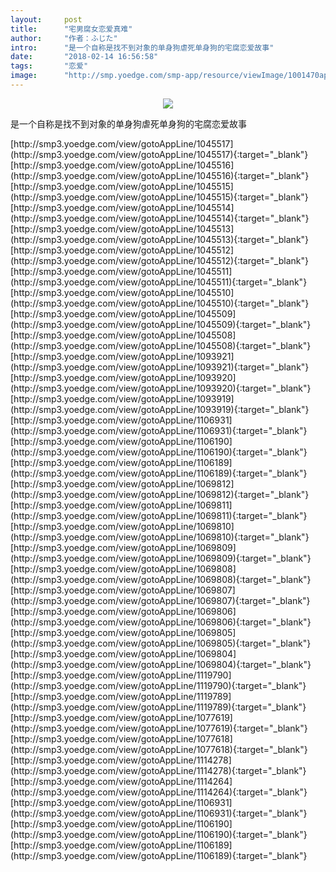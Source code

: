 ```yaml
---
layout:     post
title:      "宅男腐女恋爱真难"
author:     "作者：ふじた"
intro:      "是一个自称是找不到对象的单身狗虐死单身狗的宅腐恋爱故事"
date:       "2018-02-14 16:56:58"
tags:       "恋爱"
image:      "http://smp.yoedge.com/smp-app/resource/viewImage/1001470appline.png"
---
```

<div style="text-align: center">
<p><img src="http://smp.yoedge.com/smp-app/resource/viewImage/1001470appline.png"/></p>
</div>
<p class="post-meta">
<span>是一个自称是找不到对象的单身狗虐死单身狗的宅腐恋爱故事</span>
</p>
[http://smp3.yoedge.com/view/gotoAppLine/1045517](http://smp3.yoedge.com/view/gotoAppLine/1045517){:target="_blank"}
[http://smp3.yoedge.com/view/gotoAppLine/1045516](http://smp3.yoedge.com/view/gotoAppLine/1045516){:target="_blank"}
[http://smp3.yoedge.com/view/gotoAppLine/1045515](http://smp3.yoedge.com/view/gotoAppLine/1045515){:target="_blank"}
[http://smp3.yoedge.com/view/gotoAppLine/1045514](http://smp3.yoedge.com/view/gotoAppLine/1045514){:target="_blank"}
[http://smp3.yoedge.com/view/gotoAppLine/1045513](http://smp3.yoedge.com/view/gotoAppLine/1045513){:target="_blank"}
[http://smp3.yoedge.com/view/gotoAppLine/1045512](http://smp3.yoedge.com/view/gotoAppLine/1045512){:target="_blank"}
[http://smp3.yoedge.com/view/gotoAppLine/1045511](http://smp3.yoedge.com/view/gotoAppLine/1045511){:target="_blank"}
[http://smp3.yoedge.com/view/gotoAppLine/1045510](http://smp3.yoedge.com/view/gotoAppLine/1045510){:target="_blank"}
[http://smp3.yoedge.com/view/gotoAppLine/1045509](http://smp3.yoedge.com/view/gotoAppLine/1045509){:target="_blank"}
[http://smp3.yoedge.com/view/gotoAppLine/1045508](http://smp3.yoedge.com/view/gotoAppLine/1045508){:target="_blank"}
[http://smp3.yoedge.com/view/gotoAppLine/1093921](http://smp3.yoedge.com/view/gotoAppLine/1093921){:target="_blank"}
[http://smp3.yoedge.com/view/gotoAppLine/1093920](http://smp3.yoedge.com/view/gotoAppLine/1093920){:target="_blank"}
[http://smp3.yoedge.com/view/gotoAppLine/1093919](http://smp3.yoedge.com/view/gotoAppLine/1093919){:target="_blank"}
[http://smp3.yoedge.com/view/gotoAppLine/1106931](http://smp3.yoedge.com/view/gotoAppLine/1106931){:target="_blank"}
[http://smp3.yoedge.com/view/gotoAppLine/1106190](http://smp3.yoedge.com/view/gotoAppLine/1106190){:target="_blank"}
[http://smp3.yoedge.com/view/gotoAppLine/1106189](http://smp3.yoedge.com/view/gotoAppLine/1106189){:target="_blank"}
[http://smp3.yoedge.com/view/gotoAppLine/1069812](http://smp3.yoedge.com/view/gotoAppLine/1069812){:target="_blank"}
[http://smp3.yoedge.com/view/gotoAppLine/1069811](http://smp3.yoedge.com/view/gotoAppLine/1069811){:target="_blank"}
[http://smp3.yoedge.com/view/gotoAppLine/1069810](http://smp3.yoedge.com/view/gotoAppLine/1069810){:target="_blank"}
[http://smp3.yoedge.com/view/gotoAppLine/1069809](http://smp3.yoedge.com/view/gotoAppLine/1069809){:target="_blank"}
[http://smp3.yoedge.com/view/gotoAppLine/1069808](http://smp3.yoedge.com/view/gotoAppLine/1069808){:target="_blank"}
[http://smp3.yoedge.com/view/gotoAppLine/1069807](http://smp3.yoedge.com/view/gotoAppLine/1069807){:target="_blank"}
[http://smp3.yoedge.com/view/gotoAppLine/1069806](http://smp3.yoedge.com/view/gotoAppLine/1069806){:target="_blank"}
[http://smp3.yoedge.com/view/gotoAppLine/1069805](http://smp3.yoedge.com/view/gotoAppLine/1069805){:target="_blank"}
[http://smp3.yoedge.com/view/gotoAppLine/1069804](http://smp3.yoedge.com/view/gotoAppLine/1069804){:target="_blank"}
[http://smp3.yoedge.com/view/gotoAppLine/1119790](http://smp3.yoedge.com/view/gotoAppLine/1119790){:target="_blank"}
[http://smp3.yoedge.com/view/gotoAppLine/1119789](http://smp3.yoedge.com/view/gotoAppLine/1119789){:target="_blank"}
[http://smp3.yoedge.com/view/gotoAppLine/1077619](http://smp3.yoedge.com/view/gotoAppLine/1077619){:target="_blank"}
[http://smp3.yoedge.com/view/gotoAppLine/1077618](http://smp3.yoedge.com/view/gotoAppLine/1077618){:target="_blank"}
[http://smp3.yoedge.com/view/gotoAppLine/1114278](http://smp3.yoedge.com/view/gotoAppLine/1114278){:target="_blank"}
[http://smp3.yoedge.com/view/gotoAppLine/1114264](http://smp3.yoedge.com/view/gotoAppLine/1114264){:target="_blank"}
[http://smp3.yoedge.com/view/gotoAppLine/1106931](http://smp3.yoedge.com/view/gotoAppLine/1106931){:target="_blank"}
[http://smp3.yoedge.com/view/gotoAppLine/1106190](http://smp3.yoedge.com/view/gotoAppLine/1106190){:target="_blank"}
[http://smp3.yoedge.com/view/gotoAppLine/1106189](http://smp3.yoedge.com/view/gotoAppLine/1106189){:target="_blank"}


